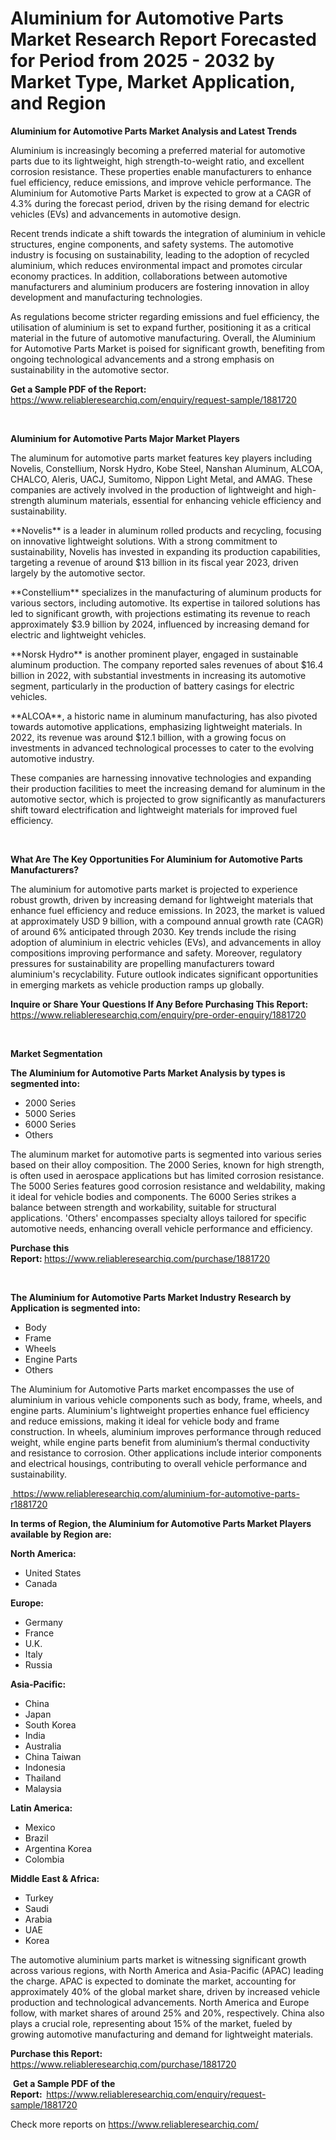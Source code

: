 <p><h1>Aluminium for Automotive Parts Market Research Report Forecasted for Period from 2025 -  2032 by Market Type, Market Application, and Region</h1></p><p><strong>Aluminium for Automotive Parts Market Analysis and Latest Trends</strong></p>
<p><p>Aluminium is increasingly becoming a preferred material for automotive parts due to its lightweight, high strength-to-weight ratio, and excellent corrosion resistance. These properties enable manufacturers to enhance fuel efficiency, reduce emissions, and improve vehicle performance. The Aluminium for Automotive Parts Market is expected to grow at a CAGR of 4.3% during the forecast period, driven by the rising demand for electric vehicles (EVs) and advancements in automotive design.</p><p>Recent trends indicate a shift towards the integration of aluminium in vehicle structures, engine components, and safety systems. The automotive industry is focusing on sustainability, leading to the adoption of recycled aluminium, which reduces environmental impact and promotes circular economy practices. In addition, collaborations between automotive manufacturers and aluminium producers are fostering innovation in alloy development and manufacturing technologies. </p><p>As regulations become stricter regarding emissions and fuel efficiency, the utilisation of aluminium is set to expand further, positioning it as a critical material in the future of automotive manufacturing. Overall, the Aluminium for Automotive Parts Market is poised for significant growth, benefiting from ongoing technological advancements and a strong emphasis on sustainability in the automotive sector.</p></p>
<p><strong>Get a Sample PDF of the Report:&nbsp;</strong> <a href="https://www.reliableresearchiq.com/enquiry/request-sample/1881720?utm_campaign=1870&utm_medium=2&utm_source=Github&utm_content=ia&utm_term=04022025&utm_id=aluminium-for-automotive-parts">https://www.reliableresearchiq.com/enquiry/request-sample/1881720</a></p>
<p>&nbsp;</p>
<p><strong>Aluminium for Automotive Parts Major Market Players</strong></p>
<p><p>The aluminum for automotive parts market features key players including Novelis, Constellium, Norsk Hydro, Kobe Steel, Nanshan Aluminum, ALCOA, CHALCO, Aleris, UACJ, Sumitomo, Nippon Light Metal, and AMAG. These companies are actively involved in the production of lightweight and high-strength aluminum materials, essential for enhancing vehicle efficiency and sustainability.</p><p>**Novelis** is a leader in aluminum rolled products and recycling, focusing on innovative lightweight solutions. With a strong commitment to sustainability, Novelis has invested in expanding its production capabilities, targeting a revenue of around $13 billion in its fiscal year 2023, driven largely by the automotive sector.</p><p>**Constellium** specializes in the manufacturing of aluminum products for various sectors, including automotive. Its expertise in tailored solutions has led to significant growth, with projections estimating its revenue to reach approximately $3.9 billion by 2024, influenced by increasing demand for electric and lightweight vehicles.</p><p>**Norsk Hydro** is another prominent player, engaged in sustainable aluminum production. The company reported sales revenues of about $16.4 billion in 2022, with substantial investments in increasing its automotive segment, particularly in the production of battery casings for electric vehicles.</p><p>**ALCOA**, a historic name in aluminum manufacturing, has also pivoted towards automotive applications, emphasizing lightweight materials. In 2022, its revenue was around $12.1 billion, with a growing focus on investments in advanced technological processes to cater to the evolving automotive industry.</p><p>These companies are harnessing innovative technologies and expanding their production facilities to meet the increasing demand for aluminum in the automotive sector, which is projected to grow significantly as manufacturers shift toward electrification and lightweight materials for improved fuel efficiency.</p></p>
<p>&nbsp;</p>
<p><strong>What Are The Key Opportunities For Aluminium for Automotive Parts Manufacturers?</strong></p>
<p><p>The aluminium for automotive parts market is projected to experience robust growth, driven by increasing demand for lightweight materials that enhance fuel efficiency and reduce emissions. In 2023, the market is valued at approximately USD 9 billion, with a compound annual growth rate (CAGR) of around 6% anticipated through 2030. Key trends include the rising adoption of aluminium in electric vehicles (EVs), and advancements in alloy compositions improving performance and safety. Moreover, regulatory pressures for sustainability are propelling manufacturers toward aluminium's recyclability. Future outlook indicates significant opportunities in emerging markets as vehicle production ramps up globally.</p></p>
<p><strong>Inquire or Share Your Questions If Any Before Purchasing This Report:</strong> <a href="https://www.reliableresearchiq.com/enquiry/pre-order-enquiry/1881720?utm_campaign=1870&utm_medium=2&utm_source=Github&utm_content=ia&utm_term=04022025&utm_id=aluminium-for-automotive-parts">https://www.reliableresearchiq.com/enquiry/pre-order-enquiry/1881720</a></p>
<p>&nbsp;</p>
<p><strong>Market Segmentation</strong></p>
<p><strong>The Aluminium for Automotive Parts Market Analysis by types is segmented into:</strong></p>
<p><ul><li>2000 Series</li><li>5000 Series</li><li>6000 Series</li><li>Others</li></ul></p>
<p><p>The aluminum market for automotive parts is segmented into various series based on their alloy composition. The 2000 Series, known for high strength, is often used in aerospace applications but has limited corrosion resistance. The 5000 Series features good corrosion resistance and weldability, making it ideal for vehicle bodies and components. The 6000 Series strikes a balance between strength and workability, suitable for structural applications. 'Others' encompasses specialty alloys tailored for specific automotive needs, enhancing overall vehicle performance and efficiency.</p></p>
<p><strong>Purchase this Report:&nbsp;</strong><a href="https://www.reliableresearchiq.com/purchase/1881720?utm_campaign=1870&utm_medium=2&utm_source=Github&utm_content=ia&utm_term=04022025&utm_id=aluminium-for-automotive-parts">https://www.reliableresearchiq.com/purchase/1881720</a></p>
<p>&nbsp;</p>
<p><strong>The Aluminium for Automotive Parts Market Industry Research by Application is segmented into:</strong></p>
<p><ul><li>Body</li><li>Frame</li><li>Wheels</li><li>Engine Parts</li><li>Others</li></ul></p>
<p><p>The Aluminium for Automotive Parts market encompasses the use of aluminium in various vehicle components such as body, frame, wheels, and engine parts. Aluminium's lightweight properties enhance fuel efficiency and reduce emissions, making it ideal for vehicle body and frame construction. In wheels, aluminium improves performance through reduced weight, while engine parts benefit from aluminium’s thermal conductivity and resistance to corrosion. Other applications include interior components and electrical housings, contributing to overall vehicle performance and sustainability.</p></p>
<p><a href="https://www.reliableresearchiq.com/aluminium-for-automotive-parts-r1881720?utm_campaign=1870&utm_medium=2&utm_source=Github&utm_content=ia&utm_term=04022025&utm_id=aluminium-for-automotive-parts">&nbsp;https://www.reliableresearchiq.com/aluminium-for-automotive-parts-r1881720</a></p>
<p><strong>In terms of Region, the Aluminium for Automotive Parts Market Players available by Region are:</strong></p>
<p>
    <p> <strong> North America: </strong>
        <ul>
            <li>United States</li>
            <li>Canada</li>
        </ul>
        </p> 
    <p> <strong> Europe: </strong>
        <ul>
            <li>Germany</li>
            <li>France</li>
            <li>U.K.</li>
            <li>Italy</li>
            <li>Russia</li>
        </ul>
        </p> 
    <p> <strong> Asia-Pacific: </strong>
        <ul>
            <li>China</li>
            <li>Japan</li>
            <li>South Korea</li>
            <li>India</li>
            <li>Australia</li>
            <li>China Taiwan</li>
            <li>Indonesia</li>
            <li>Thailand</li>
            <li>Malaysia</li>
        </ul>
        </p> 
    <p> <strong> Latin America: </strong>
        <ul>
            <li>Mexico</li>
            <li>Brazil</li>
            <li>Argentina Korea</li>
            <li>Colombia</li>
        </ul>
        </p> 
    <p> <strong> Middle East & Africa: </strong>
        <ul>
            <li>Turkey</li>
            <li>Saudi</li>
            <li>Arabia</li>
            <li>UAE</li>
            <li>Korea</li>
        </ul>
    </p>
    </p>
<p><p>The automotive aluminium parts market is witnessing significant growth across various regions, with North America and Asia-Pacific (APAC) leading the charge. APAC is expected to dominate the market, accounting for approximately 40% of the global market share, driven by increased vehicle production and technological advancements. North America and Europe follow, with market shares of around 25% and 20%, respectively. China also plays a crucial role, representing about 15% of the market, fueled by growing automotive manufacturing and demand for lightweight materials.</p></p>
<p><strong>Purchase this Report: </strong><a href="https://www.reliableresearchiq.com/purchase/1881720?utm_campaign=1870&utm_medium=2&utm_source=Github&utm_content=ia&utm_term=04022025&utm_id=aluminium-for-automotive-parts">https://www.reliableresearchiq.com/purchase/1881720</a></p>
<p>&nbsp;<strong>Get a Sample PDF of the Report:&nbsp;&nbsp;</strong><a href="https://www.reliableresearchiq.com/enquiry/request-sample/1881720?utm_campaign=1870&utm_medium=2&utm_source=Github&utm_content=ia&utm_term=04022025&utm_id=aluminium-for-automotive-parts">https://www.reliableresearchiq.com/enquiry/request-sample/1881720</a></p>
<p><strong></strong></p>
<p>Check more reports on <a href="https://www.reliableresearchiq.com/?utm_campaign=1870&utm_medium=2&utm_source=Github&utm_content=ia&utm_term=04022025&utm_id=aluminium-for-automotive-parts">https://www.reliableresearchiq.com/</a></p>